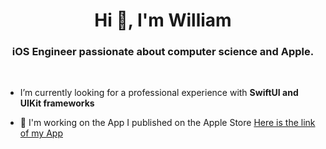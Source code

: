 
<h1 align="center">Hi 👋, I'm William </h1>
<h3 align="center"> iOS Engineer passionate about computer science and Apple. </h3>
<br>

- I’m currently looking for a professional experience with **SwiftUI and UIKit frameworks**


- 📱 I'm working on the App I published on the Apple Store [Here is the link of my App](https://apps.apple.com/us/app/fitsafe/id1673039363) 
<br>
